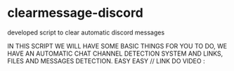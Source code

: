 # clearmessage-discord
developed script to clear automatic discord messages


  IN THIS SCRIPT WE WILL HAVE SOME BASIC THINGS FOR YOU TO DO, WE HAVE AN AUTOMATIC CHAT CHANNEL DETECTION SYSTEM AND LINKS, FILES AND MESSAGES DETECTION.
  EASY EASY  // LINK DO VIDEO :
